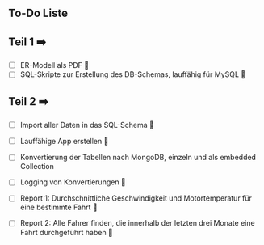 ## To-Do Liste

## Teil 1 ➡️
- [ ] ER-Modell als PDF 🔴
- [ ] SQL-Skripte zur Erstellung des DB-Schemas, lauffähig für MySQL 🔴

## Teil 2 ➡️
- [ ] Import aller Daten in das SQL-Schema 🔴
- [ ] Lauffähige App erstellen 🔴
- [ ] Konvertierung der Tabellen nach MongoDB, einzeln und als embedded Collection
- [ ] Logging von Konvertierungen 🔴
- [ ] Report 1: Durchschnittliche Geschwindigkeit und Motortemperatur für eine bestimmte Fahrt  🔴
- [ ] Report 2: Alle Fahrer finden, die innerhalb der letzten drei Monate eine Fahrt durchgeführt haben  🔴
     
